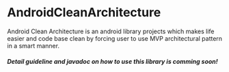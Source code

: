 # AndroidCleanArchitecture
Android Clean Architecture is an android library projects which makes life easier and code base clean by forcing user to use MVP architectural pattern in a smart manner.

##### ***Detail guideline and javadoc on how to use this library is comming soon!***
